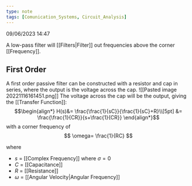 ```yaml
---
type: note
tags: [Comunication_Systems, Circuit_Analysis]
---
```

09/06/2023 14:47

  

A low-pass filter will [[Filters|Filter]] out frequencies above the corner [[Frequency]]. 

## First Order
A first order passive filter can be constructed with a resistor and cap in series, where the output is the voltage across the cap. 
![[Pasted image 20221116161451.png]]
The voltage across the cap will be the output, giving the [[Transfer Function]]:
$$\begin{align*}
H(s)&= \frac{\frac{1}{sC}}{\frac{1}{sC}+R}\\[5pt]
&= \frac{\frac{1}{CR}}{s+\frac{1}{CR}}
\end{align*}$$
with a corner frequency of 
$$
\omega= \frac{1}{RC}
$$

where
- $s$ = [[Complex Frequency]] where $\sigma=0$
- $C$ = [[Capacitance]]
- $R$ = [[Resistance]]
- $\omega$ = [[Angular Velocity|Angular Frequency]]


